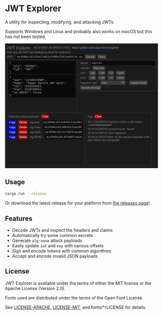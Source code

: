 # JWT Explorer

A utility for inspecting, modifying, and attacking JWTs.

Supports Windows and Linux and probably also works on macOS but this has not been tested.

![Overview of JWT Explorer](images/overview.png)

## Usage

```bash
cargo run --release
```

Or download the latest release for your platform from [the releases page](https://github.com/sciguy16/jwt-explorer/releases)!

## Features

* Decode JWTs and inspect the headers and claims
* Automatically try some common secrets
* Generate `alg:none` attack payloads
* Easily update `iat` and `exp` with various offsets
* Sign and encode tokens with common algorithms
* Accept and encode invalid JSON payloads

## License

JWT Explorer is available under the terms of either the MIT license or
the Apache License (Version 2.0).

Fonts used are distributed under the terms of the Open Font License.

See [LICENSE-APACHE](LICENSE-APACHE), [LICENSE-MIT](LICENSE-MIT), and
fonts/\*/LICENSE for details.
